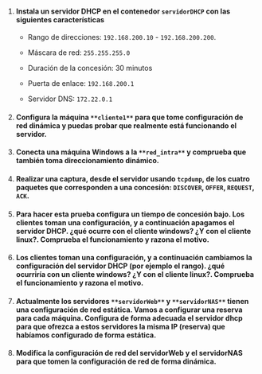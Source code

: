 1. #### Instala un servidor DHCP en el contenedor `servidorDHCP` con las siguientes características

   - Rango de direcciones: `192.168.200.10` - `192.168.200.200`.

   - Máscara de red: `255.255.255.0`

   - Duración de la concesión: 30 minutos

   - Puerta de enlace: `192.168.200.1`

   - Servidor DNS: `172.22.0.1`

2. #### Configura la máquina `**cliente1**` para que tome configuración de red dinámica y puedas probar que realmente está funcionando el servidor.

3. #### Conecta una máquina Windows a la `**red_intra**` y comprueba que también toma direccionamiento dinámico.

4. #### Realizar una captura, desde el servidor usando `tcpdump`, de los cuatro paquetes que corresponden a una concesión: `DISCOVER`, `OFFER`, `REQUEST`, `ACK`.

5. #### **Para hacer esta prueba configura un tiempo de concesión bajo**. Los clientes toman una configuración, y a continuación apagamos el  servidor DHCP. ¿qué ocurre con el cliente windows? ¿Y con el cliente  linux?. Comprueba el funcionamiento y razona el motivo.

6. #### Los clientes toman una configuración, y a continuación cambiamos  la configuración del servidor DHCP (por ejemplo el rango). ¿qué  ocurriría con un cliente windows? ¿Y con el cliente linux?. Comprueba el funcionamiento y razona el motivo.

7. #### Actualmente los servidores `**servidorWeb**` y `**servidorNAS**` tienen una configuración de red estática. Vamos a configurar una  reserva para cada máquina. Configura de forma adecuada el servidor dhcp  para que ofrezca a estos servidores la misma IP (**reserva**) que habíamos configurado de forma estática.

8. #### Modifica la configuración de red del **servidorWeb** y el **servidorNAS** para que tomen la configuración de red de forma dinámica.